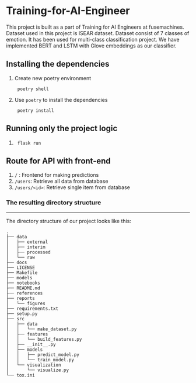 # Training-for-AI-Engineer

This project is built as a part of Training for AI Engineers at fusemachines. Dataset used in this project is ISEAR dataset. Dataset consist of 7 classes of emotion. It has been used for multi-class classification project. We have implemented BERT and LSTM with Glove embeddings as our classifier.


## Installing the dependencies

1. Create new poetry environment 

        poetry shell

2. Use `poetry` to install the dependencies

        poetry install    

## Running only the project logic

 1.      flask run

## Route for API with front-end
1. ```/``` :            Frontend for making predictions
2. ```/users```:        Retrieve all data from database
3. ```/users/<id>```:   Retrieve single item from database


### The resulting directory structure
------------

The directory structure of our project looks like this: 

```
.
├── data
│   ├── external
│   ├── interim
│   ├── processed
│   └── raw
├── docs
├── LICENSE
├── Makefile
├── models
├── notebooks
├── README.md
├── references
├── reports
│   └── figures
├── requirements.txt 
├── setup.py
├── src
│   ├── data
│   │   └── make_dataset.py
│   ├── features
│   │   └── build_features.py
│   ├── __init__.py
│   ├── models
│   │   ├── predict_model.py
│   │   └── train_model.py
│   └── visualization
│       └── visualize.py
└── tox.ini
```
